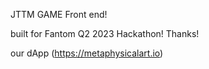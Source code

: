 JTTM GAME Front end! 

built for Fantom Q2 2023 Hackathon!
Thanks!

our dApp (https://metaphysicalart.io)

